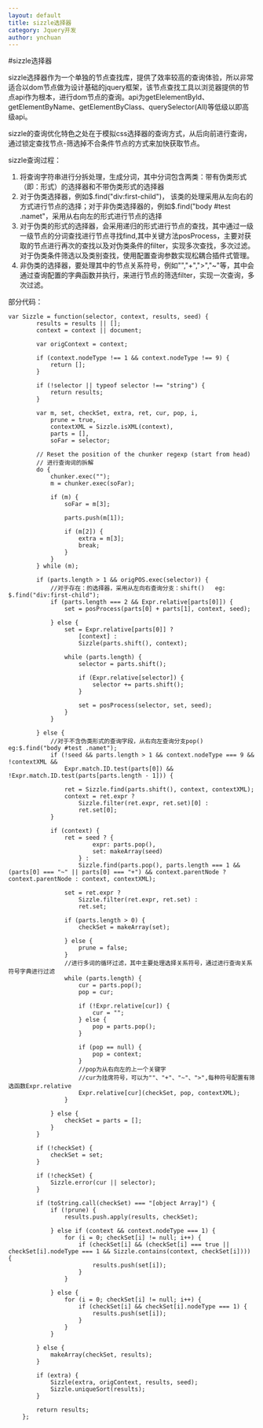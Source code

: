 ```yaml
---
layout: default
title: sizzle选择器
category: Jquery开发
author: ynchuan
---
```


#sizzle选择器

sizzle选择器作为一个单独的节点查找库，提供了效率较高的查询体验，所以非常适合以dom节点做为设计基础的jquery框架，该节点查找工具以浏览器提供的节点api作为根本，进行dom节点的查询。api为getElelementById、getElementByName、getElementByClass、querySelector(All)等低级以即高级api。

sizzle的查询优化特色之处在于模拟css选择器的查询方式，从后向前进行查询，通过锁定查找节点-筛选掉不合条件节点的方式来加快获取节点。

sizzle查询过程：

1. 将查询字符串进行分拆处理，生成分词，其中分词包含两类：带有伪类形式（即：形式）的选择器和不带伪类形式的选择器
2. 对于伪类选择器，例如$.find("div:first-child")， 该类的处理采用从左向右的方式进行节点的选择；对于非伪类选择器的，例如$.find("body #test .namet"，采用从右向左的形式进行节点的选择
3. 对于伪类的形式的选择器，会采用递归的形式进行节点的查找，其中通过一级一级节点的分词查找进行节点寻找find,其中关键方法posProcess，主要对获取的节点进行再次的查找以及对伪类条件的filter，实现多次查找，多次过滤。对于伪类条件筛选以及类别查找，使用配置查询参数实现松耦合插件式管理。
4. 非伪类的选择器，要处理其中的节点关系符号，例如"","+",">","~"等，其中会通过查询配置的字典函数并执行，来进行节点的筛选filter，实现一次查询，多次过滤。


部分代码：

    var Sizzle = function(selector, context, results, seed) {
			results = results || [];
			context = context || document;

			var origContext = context;

			if (context.nodeType !== 1 && context.nodeType !== 9) {
				return [];
			}

			if (!selector || typeof selector !== "string") {
				return results;
			}

			var m, set, checkSet, extra, ret, cur, pop, i,
				prune = true,
				contextXML = Sizzle.isXML(context),
				parts = [],
				soFar = selector;

			// Reset the position of the chunker regexp (start from head)
			// 进行查询词的拆解
			do {
				chunker.exec("");
				m = chunker.exec(soFar);

				if (m) {
					soFar = m[3];

					parts.push(m[1]);

					if (m[2]) {
						extra = m[3];
						break;
					}
				}
			} while (m);

			if (parts.length > 1 && origPOS.exec(selector)) {
				//对于存在：的选择器，采用从左向右查询分支：shift()   eg: $.find("div:first-child");  
				if (parts.length === 2 && Expr.relative[parts[0]]) {
					set = posProcess(parts[0] + parts[1], context, seed);

				} else {
					set = Expr.relative[parts[0]] ?
						[context] :
						Sizzle(parts.shift(), context);

					while (parts.length) {
						selector = parts.shift();

						if (Expr.relative[selector]) {
							selector += parts.shift();
						}

						set = posProcess(selector, set, seed);
					}
				}

			} else {
				//对于不含伪类形式的查询字段，从右向左查询分支pop() eg:$.find("body #test .namet"); 
				if (!seed && parts.length > 1 && context.nodeType === 9 && !contextXML &&
					Expr.match.ID.test(parts[0]) && !Expr.match.ID.test(parts[parts.length - 1])) {

					ret = Sizzle.find(parts.shift(), context, contextXML);
					context = ret.expr ?
						Sizzle.filter(ret.expr, ret.set)[0] :
						ret.set[0];
				}

				if (context) {
					ret = seed ? {
							expr: parts.pop(),
							set: makeArray(seed)
						} :
						Sizzle.find(parts.pop(), parts.length === 1 && (parts[0] === "~" || parts[0] === "+") && context.parentNode ? context.parentNode : context, contextXML);

					set = ret.expr ?
						Sizzle.filter(ret.expr, ret.set) :
						ret.set;

					if (parts.length > 0) {
						checkSet = makeArray(set);

					} else {
						prune = false;
					}
					//进行多词的循环过滤，其中主要处理选择关系符号，通过进行查询关系符号字典进行过滤
					while (parts.length) {
						cur = parts.pop();
						pop = cur;

						if (!Expr.relative[cur]) {
							cur = "";
						} else {
							pop = parts.pop();
						}

						if (pop == null) {
							pop = context;
						}
						//pop为从右向左的上一个关键字
						//cur为挂席符号，可以为""、"+"、"~"、">",每种符号配置有筛选函数Expr.relative
						Expr.relative[cur](checkSet, pop, contextXML);
					}

				} else {
					checkSet = parts = [];
				}
			}

			if (!checkSet) {
				checkSet = set;
			}

			if (!checkSet) {
				Sizzle.error(cur || selector);
			}

			if (toString.call(checkSet) === "[object Array]") {
				if (!prune) {
					results.push.apply(results, checkSet);

				} else if (context && context.nodeType === 1) {
					for (i = 0; checkSet[i] != null; i++) {
						if (checkSet[i] && (checkSet[i] === true || checkSet[i].nodeType === 1 && Sizzle.contains(context, checkSet[i]))) {
							results.push(set[i]);
						}
					}

				} else {
					for (i = 0; checkSet[i] != null; i++) {
						if (checkSet[i] && checkSet[i].nodeType === 1) {
							results.push(set[i]);
						}
					}
				}

			} else {
				makeArray(checkSet, results);
			}

			if (extra) {
				Sizzle(extra, origContext, results, seed);
				Sizzle.uniqueSort(results);
			}

			return results;
		};